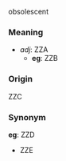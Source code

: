 obsolescent
### Meaning
+ _adj_: ZZA
    + __eg__: ZZB

### Origin

ZZC

### Synonym

__eg__: ZZD

+ ZZE


